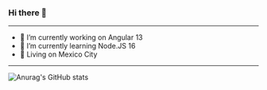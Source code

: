 ### Hi there 👋

<!--
**AlonsoK28/AlonsoK28** is a ✨ _special_ ✨ repository because its `README.md` (this file) appears on your GitHub profile.

Here are some ideas to get you started:

- 🔭 I’m currently working on ...
- 🌱 I’m currently learning ...
- 👯 I’m looking to collaborate on ...
- 🤔 I’m looking for help with ...
- 💬 Ask me about ...
- 📫 How to reach me: ...
- 😄 Pronouns: ...
- ⚡ Fun fact: ...
-->
-------

- 🔭 I’m currently working on Angular 13
- 🌱 I’m currently learning Node.JS 16
- 🌇 Living on Mexico City 

-------

![Anurag's GitHub stats](https://github-readme-stats.vercel.app/api?username=alonsok28&count_private=true&show_icons=true&theme=radical)
